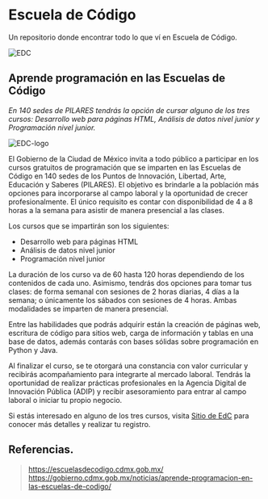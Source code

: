 # Escuela de Código
Un repositorio donde encontrar todo lo que ví en Escuela de Código.

![EDC](https://gobierno.cdmx.gob.mx/wp-content/uploads/2021/11/iconos-22.png)
## Aprende programación en las Escuelas de Código
*En 140 sedes de PILARES tendrás la opción de cursar alguno de los tres cursos: Desarrollo web para páginas HTML, Análisis de datos nivel junior y Programación nivel junior.*

![EDC-logo](https://gobierno.cdmx.gob.mx/wp-content/uploads/2022/03/EscuelaCodigoNota-1070x250.jpg)

El Gobierno de la Ciudad de México invita a todo público a participar en los cursos gratuitos de programación que se imparten en las Escuelas de Código en 140 sedes de los Puntos de Innovación, Libertad, Arte, Educación y Saberes (PILARES). El objetivo es brindarle a la población más opciones para incorporarse al campo laboral y la oportunidad de crecer profesionalmente. El único requisito es contar con disponibilidad de 4 a 8 horas a la semana para asistir de manera presencial a las clases.

Los cursos que se impartirán son los siguientes:

+ Desarrollo web para páginas HTML
+ Análisis de datos nivel junior
+ Programación nivel junior

La duración de los curso va de 60 hasta 120 horas dependiendo de los contenidos de cada uno. Asimismo, tendrás dos opciones para tomar tus clases: de forma semanal con sesiones de 2 horas diarias, 4 días a la semana; o únicamente los sábados con sesiones de 4 horas. Ambas modalidades se imparten de manera presencial.

Entre las habilidades que podrás adquirir están la creación de páginas web, escritura de código para sitios web, carga de información y tablas en una base de datos, además contarás con bases sólidas sobre programación en Python y Java.

Al finalizar el curso, se te otorgará una constancia con valor curricular y recibirás acompañamiento para integrarte al mercado laboral. Tendrás la oportunidad de realizar prácticas profesionales en la Agencia Digital de Innovación Pública (ADIP) y recibir asesoramiento para entrar al campo laboral o iniciar tu propio negocio.

Si estás interesado en alguno de los tres cursos, visita [Sitio de EdC](https://escuelasdecodigo.cdmx.gob.mx/) para conocer más detalles y realizar tu registro.

## Referencias.

> https://escuelasdecodigo.cdmx.gob.mx/
> https://gobierno.cdmx.gob.mx/noticias/aprende-programacion-en-las-escuelas-de-codigo/
